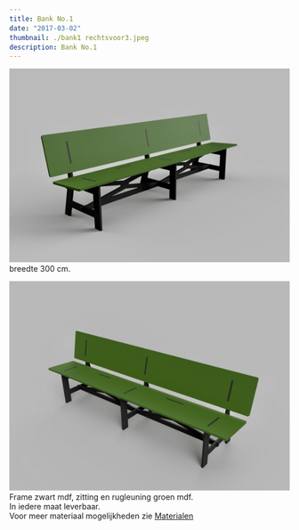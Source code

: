 ```yaml
---
title: Bank No.1
date: "2017-03-02"
thumbnail: ./bank1 rechtsvoor3.jpeg
description: Bank No.1
---
```


<div class="kg-card kg-image-card kg-width-wide">

![bench1](./bank1_linksvoor.jpeg)
breedte 300 cm.
</div>


<div class="kg-card kg-image-card kg-width-wide">

![bench1](./bank1_rechtsvoor.jpeg)
Frame zwart mdf, zitting en rugleuning groen mdf. <br>
In iedere maat leverbaar. <br>
Voor meer materiaal mogelijkheden zie [Materialen](http://amsterdamfurniturelab.nl/nl/materials)
</div>
